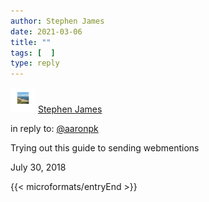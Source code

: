 ```yaml
---
author: Stephen James
date: 2021-03-06
title: ""
tags: [  ]
type: reply
---
```

<div class="h-entry">
	<div class="u-author h-card">
  		<img src="/static/mstile-150x150.png" class="u-photo" width="40">
  		<a href="https://strandlines.blog/" class="u-url p-name">Stephen James</a>
	</div>
<p>in reply to: <a class="u-in-reply-to" href="https://aaronparecki.com/2018/06/30/11/your-first-webmention">@aaronpk</a></p>
<p class="e-content"> Trying out this guide to sending webmentions
<p>
 	  <time class="dt-published" datetime="2018-06-30T17:15:00-0700">July 30, 2018</time>
	</a>
</p>
{{< microformats/entryEnd >}}

